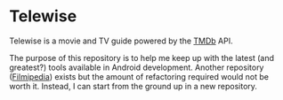 # Telewise

Telewise is a movie and TV guide powered by the [TMDb](https://www.themoviedb.org/) API. 

The purpose of this repository is to help me keep up with the latest (and greatest?) tools available
 in Android development. Another repository ([Filmipedia](https://github.com/Aayushjn/Filmipedia)) 
 exists but the amount of refactoring required would not be worth it. Instead, I can start from the 
 ground up in a new repository. 
